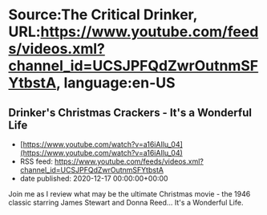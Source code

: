 # Source:The Critical Drinker, URL:https://www.youtube.com/feeds/videos.xml?channel_id=UCSJPFQdZwrOutnmSFYtbstA, language:en-US

## Drinker's Christmas Crackers - It's a Wonderful Life
 - [https://www.youtube.com/watch?v=a16iAIlu_04](https://www.youtube.com/watch?v=a16iAIlu_04)
 - RSS feed: https://www.youtube.com/feeds/videos.xml?channel_id=UCSJPFQdZwrOutnmSFYtbstA
 - date published: 2020-12-17 00:00:00+00:00

Join me as I review what may be the ultimate Christmas movie - the 1946 classic starring James Stewart and Donna Reed... It's a Wonderful Life.

